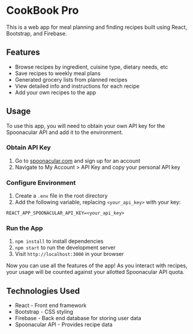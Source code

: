 # CookBook Pro

This is a web app for meal planning and finding recipes built using React, Bootstrap, and Firebase. 

## Features

- Browse recipes by ingredient, cuisine type, dietary needs, etc
- Save recipes to weekly meal plans
- Generated grocery lists from planned recipes
- View detailed info and instructions for each recipe
- Add your own recipes to the app

## Usage

To use this app, you will need to obtain your own API key for the Spoonacular API and add it to the environment. 

### Obtain API Key

1. Go to [spoonacular.com](https://spoonacular.com/) and sign up for an account
2. Navigate to My Account > API Key and copy your personal API key

### Configure Environment 

1. Create a `.env` file in the root directory
2. Add the following variable, replacing `<your_api_key>` with your key:

```
REACT_APP_SPOONACULAR_API_KEY=<your_api_key>
```

### Run the App

1. `npm install` to install dependencies
2. `npm start` to run the development server
3. Visit `http://localhost:3000` in your browser

Now you can use all the features of the app! As you interact with recipes, your usage will be counted against your allotted Spoonacular API quota.

## Technologies Used

- React - Front end framework
- Bootstrap - CSS styling
- Firebase - Back end database for storing user data
- Spoonacular API - Provides recipe data 
